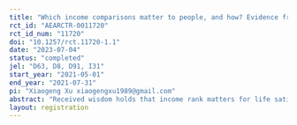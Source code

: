 ```yaml
---
title: "Which income comparisons matter to people, and how? Evidence from a large field experiment"
rct_id: "AEARCTR-0011720"
rct_id_num: "11720"
doi: "10.1257/rct.11720-1.1"
date: "2023-07-04"
status: "completed"
jel: "D63, D8, D91, I31"
start_year: "2021-05-01"
end_year: "2021-07-31"
pi: "Xiaogeng Xu xiaogengxu1989@gmail.com"
abstract: "Received wisdom holds that income rank matters for life satisfaction. In much of the literature, however, income comparisons are limited to the national population and evidence is correlational. In this paper, we investigate differences in the causal effects of rank information across reference groups. In a representative sample of mid-career Finns, we randomize individuals to receive personal rank information about educational, municipal, occupational, or age reference groups, and compare the effects, for a set of alternative welfare measures, to the standard national reference group and to a control group that receives no information. We also characterize the accuracy of rank beliefs across groups. Our data, which integrates experimental and register data, finds that rank information causes differences in satisfaction with disposable income, perceived fairness of own income, and wage satisfaction, but not life satisfaction. We also find substantial variation in the effects across reference groups, with those for the national reference group both weak and insignificant."
layout: registration
---
```


